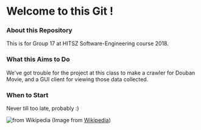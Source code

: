 # Welcome to this Git !
### About this Repository
This is for Group 17 at HITSZ Software-Engineering course 2018.

### What this Aims to Do
We've got trouble for the project at this class to make a crawler for Douban Movie, and a GUI client for viewing those data collected.

### When to Start
Never till too late, probably :)

![from Wikipedia](./Projecteur_cinématographique_35mm.jpg)
(Image from [Wikipedia](https://en.wikipedia.org/wiki/Movie_projector#/media/File:Projecteur_cin%C3%A9matographique_35mm.jpg))